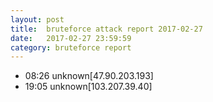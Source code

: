 ```yaml
---
layout: post
title:  bruteforce attack report 2017-02-27
date:   2017-02-27 23:59:59
category: bruteforce report
---
```


* 08:26 unknown[47.90.203.193]
* 19:05 unknown[103.207.39.40]
